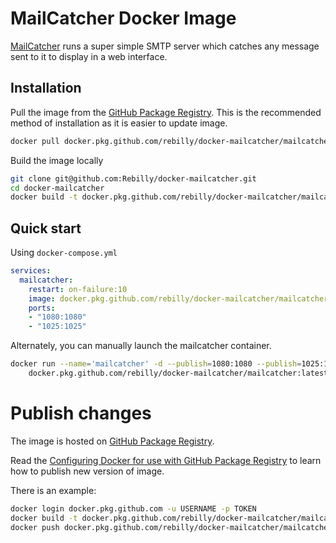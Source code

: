 # MailCatcher Docker Image

[MailCatcher](https://mailcatcher.me/) runs a super simple SMTP server
which catches any message sent to it to display in a web interface.

## Installation

Pull the image from the [GitHub Package Registry](https://github.com/Rebilly/docker-mailcatcher/packages/42492).
This is the recommended method of installation as it is easier to update image.

```bash
docker pull docker.pkg.github.com/rebilly/docker-mailcatcher/mailcatcher:latest
```

Build the image locally

```bash
git clone git@github.com:Rebilly/docker-mailcatcher.git 
cd docker-mailcatcher
docker build -t docker.pkg.github.com/rebilly/docker-mailcatcher/mailcatcher:latest .
```

## Quick start

Using `docker-compose.yml`

```yaml
services:
  mailcatcher:
    restart: on-failure:10
    image: docker.pkg.github.com/rebilly/docker-mailcatcher/mailcatcher:latest
    ports:
    - "1080:1080"
    - "1025:1025"
```

Alternately, you can manually launch the mailcatcher container.

```bash
docker run --name='mailcatcher' -d --publish=1080:1080 --publish=1025:1025 \
    docker.pkg.github.com/rebilly/docker-mailcatcher/mailcatcher:latest
```

# Publish changes

The image is hosted on [GitHub Package Registry](https://github.com/Rebilly/docker-mailcatcher/packages/42492).

Read the [Configuring Docker for use with GitHub Package Registry](https://help.github.com/en/github/managing-packages-with-github-package-registry/configuring-docker-for-use-with-github-package-registry) 
to learn how to publish new version of image.

There is an example:

```bash
docker login docker.pkg.github.com -u USERNAME -p TOKEN
docker build -t docker.pkg.github.com/rebilly/docker-mailcatcher/mailcatcher:latest .
docker push docker.pkg.github.com/rebilly/docker-mailcatcher/mailcatcher:latest
```
